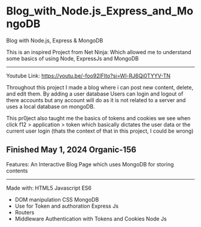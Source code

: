 # Blog_with_Node.js_Express_and_MongoDB
Blog with Node.js, Express &amp; MongoDB

This is an inspired Project from Net Ninja: 
Which allowed me to understand some basics of using Node, ExpressJs and MongoDB

--- 

Youtube Link: https://youtu.be/-foo92lFIto?si=Wl-RJ6Qi0TYYV-TN

Throughout this project I made a blog where i can post new content, delete, and edit them. 
By adding a user database Users can login and logout of there accounts but any account will do as it is not related to a server and uses 
a local database on mongoDB. 

This pr0ject also taught me the basics of tokens and cookies we see when click f12 > application > token 
which basically dictates the user data or the current user login (thats the context of that in this project, I could be wrong)

Finished May 1, 2024
Organic-156
---

Features:
An Interactive Blog Page which uses MongoDB for storing contents

---

Made with: 
HTML5 
Javascript ES6
  - DOM manipulation
CSS
MongoDB
  - Use for Token and authoration 
Express Js
  - Routers
  - Middleware Authentication with Tokens and Cookies 
Node Js
